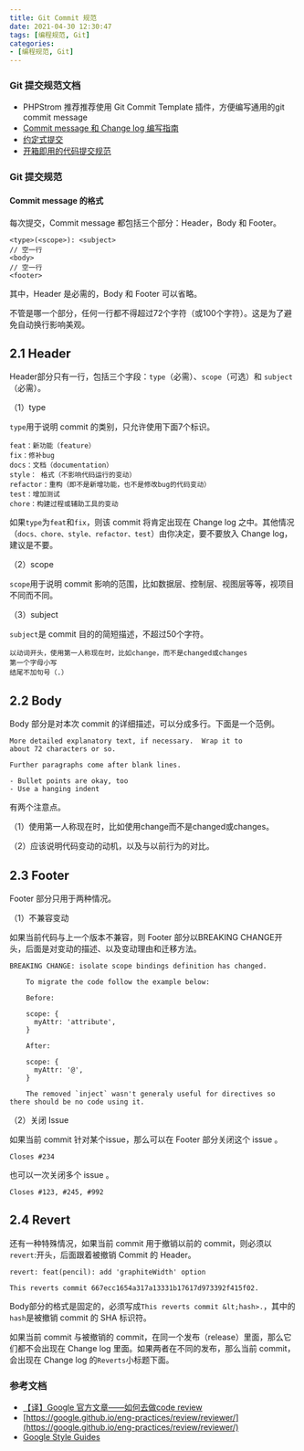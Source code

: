 ```yaml
---
title: Git Commit 规范
date: 2021-04-30 12:30:47
tags: [编程规范, Git]
categories:
- [编程规范, Git]
---
```



### Git 提交规范文档
- PHPStrom 推荐推荐使用 Git Commit Template 插件，方便编写通用的git commit message
- [Commit message 和 Change log 编写指南](http://www.ruanyifeng.com/blog/2016/01/commit_message_change_log.html)
- [约定式提交](https://www.conventionalcommits.org/zh-hans/v1.0.0/#%e7%ba%a6%e5%ae%9a%e5%bc%8f%e6%8f%90%e4%ba%a4%e8%a7%84%e8%8c%83)
- [开箱即用的代码提交规范](https://juejin.cn/post/6844904004749623309)

### Git 提交规范

#### Commit message 的格式
每次提交，Commit message 都包括三个部分：Header，Body 和 Footer。

```
<type>(<scope>): <subject>
// 空一行
<body>
// 空一行
<footer>
```
其中，Header 是必需的，Body 和 Footer 可以省略。

不管是哪一个部分，任何一行都不得超过72个字符（或100个字符）。这是为了避免自动换行影响美观。

**2.1 Header**
---
Header部分只有一行，包括三个字段：`type`（必需）、`scope`（可选）和 `subject`（必需）。

（1）type

`type`用于说明 commit 的类别，只允许使用下面7个标识。
```
feat：新功能（feature）
fix：修补bug
docs：文档（documentation）
style： 格式（不影响代码运行的变动）
refactor：重构（即不是新增功能，也不是修改bug的代码变动）
test：增加测试
chore：构建过程或辅助工具的变动
```
如果`type`为`feat`和`fix`，则该 commit 将肯定出现在 Change log 之中。其他情况（`docs、chore、style、refactor、test`）由你决定，要不要放入 Change log，建议是不要。

（2）scope

`scope`用于说明 commit 影响的范围，比如数据层、控制层、视图层等等，视项目不同而不同。

（3）subject

`subject`是 commit 目的的简短描述，不超过50个字符。
```
以动词开头，使用第一人称现在时，比如change，而不是changed或changes
第一个字母小写
结尾不加句号（.）
```
**2.2 Body**
---
Body 部分是对本次 commit 的详细描述，可以分成多行。下面是一个范例。

```
More detailed explanatory text, if necessary.  Wrap it to 
about 72 characters or so. 

Further paragraphs come after blank lines.

- Bullet points are okay, too
- Use a hanging indent
```
有两个注意点。

（1）使用第一人称现在时，比如使用change而不是changed或changes。

（2）应该说明代码变动的动机，以及与以前行为的对比。

**2.3 Footer**
---
Footer 部分只用于两种情况。

（1）不兼容变动

如果当前代码与上一个版本不兼容，则 Footer 部分以BREAKING CHANGE开头，后面是对变动的描述、以及变动理由和迁移方法。

```
BREAKING CHANGE: isolate scope bindings definition has changed.

    To migrate the code follow the example below:

    Before:

    scope: {
      myAttr: 'attribute',
    }

    After:

    scope: {
      myAttr: '@',
    }

    The removed `inject` wasn't generaly useful for directives so there should be no code using it.
```
（2）关闭 Issue

如果当前 commit 针对某个issue，那么可以在 Footer 部分关闭这个 issue 。

```
Closes #234
```
也可以一次关闭多个 issue 。


```
Closes #123, #245, #992
```
**2.4 Revert**
---
还有一种特殊情况，如果当前 commit 用于撤销以前的 commit，则必须以`revert`:开头，后面跟着被撤销 Commit 的 Header。

```
revert: feat(pencil): add 'graphiteWidth' option

This reverts commit 667ecc1654a317a13331b17617d973392f415f02.
```
Body部分的格式是固定的，必须写成`This reverts commit &lt;hash>.`，其中的`hash`是被撤销 commit 的 SHA 标识符。

如果当前 commit 与被撤销的 commit，在同一个发布（release）里面，那么它们都不会出现在 Change log 里面。如果两者在不同的发布，那么当前 commit，会出现在 Change log 的`Reverts`小标题下面。



### 参考文档
- [【译】Google 官方文章——如何去做code review](https://juejin.cn/post/6844903944175484936)
- [https://google.github.io/eng-practices/review/reviewer/](https://google.github.io/eng-practices/review/reviewer/)
- [Google Style Guides](https://google.github.io/styleguide/)




